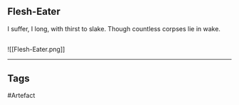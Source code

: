 ## Flesh-Eater
I suffer, I long, with thirst to slake.
Though countless corpses lie in wake.
## 
![[Flesh-Eater.png]]

---
## Tags
#Artefact